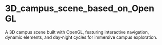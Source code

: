 # 3D_campus_scene_based_on_OpenGL
A 3D campus scene built with OpenGL, featuring interactive navigation, dynamic elements, and day-night cycles for immersive campus exploration.

